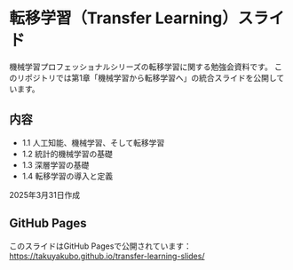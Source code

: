 # 転移学習（Transfer Learning）スライド

機械学習プロフェッショナルシリーズの転移学習に関する勉強会資料です。
このリポジトリでは第1章「機械学習から転移学習へ」の統合スライドを公開しています。

## 内容
- 1.1 人工知能、機械学習、そして転移学習
- 1.2 統計的機械学習の基礎
- 1.3 深層学習の基礎
- 1.4 転移学習の導入と定義

2025年3月31日作成

## GitHub Pages
このスライドはGitHub Pagesで公開されています：
https://takuyakubo.github.io/transfer-learning-slides/
